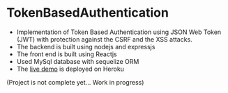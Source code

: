 # TokenBasedAuthentication

* Implementation of Token Based Authentication using JSON Web Token (JWT) with protection against the CSRF and the XSS attacks.
* The backend is built using nodejs and expressjs
* The front end is built using Reactjs
* Used MySql database with sequelize ORM
* The [live demo](https://token-based-auth.herokuapp.com/) is deployed on Heroku

(Project is not complete yet... Work in progress)

